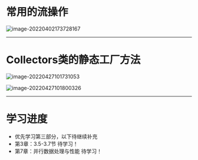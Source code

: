 # 常用的流操作

![image-20220402173728167](https://studyimages.oss-cn-beijing.aliyuncs.com/img/JAVASE/JAVA8/image-20220402173728167.png)

---

# Collectors类的静态工厂方法

![image-20220427101731053](https://studyimages.oss-cn-beijing.aliyuncs.com/img/JAVASE/JAVA8/image-20220427101731053.png)

![image-20220427101800326](https://studyimages.oss-cn-beijing.aliyuncs.com/img/JAVASE/JAVA8/image-20220427101800326.png)

---

# 学习进度

- 优先学习第三部分，以下待继续补充
- 第3章：3.5-3.7节 待学习！ 
- 第7章：并行数据处理与性能 待学习！ 
